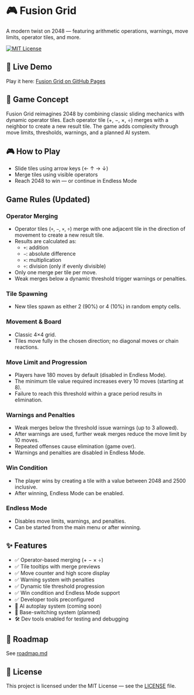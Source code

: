 # 🎮 Fusion Grid

A modern twist on 2048 — featuring arithmetic operations, warnings, move limits, operator tiles, and more.

[![MIT License](https://img.shields.io/badge/License-MIT-green.svg)](LICENSE)

## 🔗 Live Demo

Play it here: [Fusion Grid on GitHub Pages](https://atac-helicopter.github.io/Fusion-Gird/)

## 🧠 Game Concept

Fusion Grid reimagines 2048 by combining classic sliding mechanics with dynamic operator tiles. Each operator tile (+, −, ×, ÷) merges with a neighbor to create a new result tile. The game adds complexity through move limits, thresholds, warnings, and a planned AI system.

## 🎮 How to Play

- Slide tiles using arrow keys (← ↑ → ↓)
- Merge tiles using visible operators
- Reach 2048 to win — or continue in Endless Mode


## Game Rules (Updated)

### Operator Merging
- Operator tiles (`+`, `−`, `×`, `÷`) merge with one adjacent tile in the direction of movement to create a new result tile.
- Results are calculated as:
  - `+`: addition
  - `−`: absolute difference
  - `×`: multiplication
  - `÷`: division (only if evenly divisible)
- Only one merge per tile per move.
- Weak merges below a dynamic threshold trigger warnings or penalties.

### Tile Spawning
- New tiles spawn as either 2 (90%) or 4 (10%) in random empty cells.

### Movement & Board
- Classic 4×4 grid.
- Tiles move fully in the chosen direction; no diagonal moves or chain reactions.

### Move Limit and Progression
- Players have 180 moves by default (disabled in Endless Mode).
- The minimum tile value required increases every 10 moves (starting at 8).
- Failure to reach this threshold within a grace period results in elimination.

### Warnings and Penalties
- Weak merges below the threshold issue warnings (up to 3 allowed).
- After warnings are used, further weak merges reduce the move limit by 10 moves.
- Repeated offenses cause elimination (game over).
- Warnings and penalties are disabled in Endless Mode.

### Win Condition
- The player wins by creating a tile with a value between 2048 and 2500 inclusive.
- After winning, Endless Mode can be enabled.

### Endless Mode
- Disables move limits, warnings, and penalties.
- Can be started from the main menu or after winning.

## ✨ Features

- ✅ Operator-based merging (+ − × ÷)
- ✅ Tile tooltips with merge previews
- ✅ Move counter and high score display
- ✅ Warning system with penalties
- ✅ Dynamic tile threshold progression
- ✅ Win condition and Endless Mode support
- ✅ Developer tools preconfigured
- 🧠 AI autoplay system (coming soon)
- 🧪 Base-switching system (planned)
- 🛠 Dev tools enabled for testing and debugging

## 📍 Roadmap

See [roadmap.md](roadmap.md)

## 📄 License

This project is licensed under the MIT License — see the [LICENSE](LICENSE) file.
